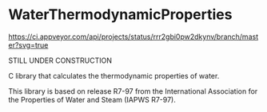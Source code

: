 # WaterThermodynamicProperties

https://ci.appveyor.com/api/projects/status/rrr2gbi0pw2dkynv/branch/master?svg=true

STILL UNDER CONSTRUCTION

C library that calculates the thermodynamic properties of water.

This library is based on release R7-97 from the International Association for the Properties of Water and Steam (IAPWS R7-97).
